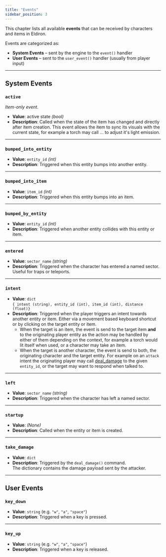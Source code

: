 ```yaml
---
title: "Events"
sidebar_position: 3
---
```


This chapter lists all available **events** that can be received by characters and items in Eldiron.

Events are categorized as:

- **System Events** – sent by the engine to the `event()` handler
- **User Events** – sent to the `user_event()` handler (usually from player input)

---

## System Events

### `active`

*Item-only event.*

- **Value**: active state *(bool)*
- **Description**: Called when the state of the item has changed and directly after item creation. This event allows the item to sync its visuals with the current state, for example a torch may call ... to adjust it's light emission.

---

### `bumped_into_entity`

- **Value**: `entity_id` *(int)*
- **Description**: Triggered when this entity bumps into another entity.

---

### `bumped_into_item`

- **Value**: `item_id` *(int)*
- **Description**: Triggered when this entity bumps into an item.

---

### `bumped_by_entity`

- **Value**: `entity_id` *(int)*
- **Description**: Triggered when another entity collides with this entity or item.

---

### `entered`

- **Value**: `sector_name` *(string)*
- **Description**: Triggered when the character has entered a named sector. Useful for traps or teleports.

---

### `intent`

- **Value**: `dict`  
  `{ intent (string), entity_id (int), item_id (int), distance (float)}`
- **Description**: Triggered when the player triggers an intent towards another entity or item. Either via a movement based keyboard shortcut or by clicking on the target entity or item.
  - When the target is an item, the event is send to the target item **and** to the originating player entity as the action may be handled by either of them depending on the context, for example a torch would lit itself when used, or a character may take an item.
  - When the target is another character, the event is send to both, the originating character and the target entity. For example on an `attack` intent the originating player may call [deal_damage](/docs/reference/scripting_server#deal_damage) to the given `entity_id`, or the target may want to respond when talked to.

---

### `left`

- **Value**: `sector_name` *(string)*
- **Description**: Triggered when the character has left a named sector.

---

### `startup`

- **Value**: *(None)*
- **Description**: Called when the entity or item is created.

---

### `take_damage`

- **Value**: `dict`
- **Description**: Triggered by the `deal_damage()` command.  
  The dictionary contains the damage payload sent by the attacker.

---

## User Events

### `key_down`

- **Value**: `string` (e.g. `"w"`, `"a"`, `"space"`)
- **Description**: Triggered when a key is pressed.

---

### `key_up`

- **Value**: `string` (e.g. `"w"`, `"a"`, `"space"`)
- **Description**: Triggered when a key is released.
